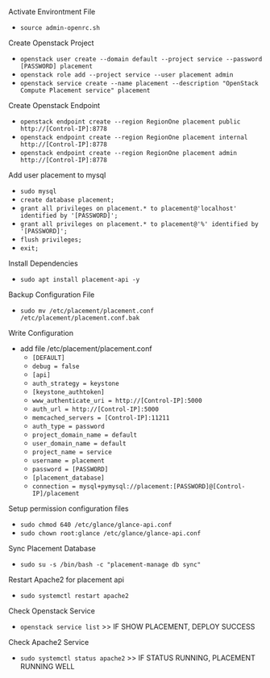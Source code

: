 Activate Environtment File
- `````source admin-openrc.sh`````

Create Openstack Project
- `````openstack user create --domain default --project service --password [PASSWORD] placement`````
- `````openstack role add --project service --user placement admin`````
- `````openstack service create --name placement --description "OpenStack Compute Placement service" placement`````

Create Openstack Endpoint
- `````openstack endpoint create --region RegionOne placement public http://[Control-IP]:8778`````
- `````openstack endpoint create --region RegionOne placement internal http://[Control-IP]:8778`````
- `````openstack endpoint create --region RegionOne placement admin http://[Control-IP]:8778`````
  
Add user placement to mysql
- `````sudo mysql`````
- `````create database placement;`````
- `````grant all privileges on placement.* to placement@'localhost' identified by '[PASSWORD]';`````
- `````grant all privileges on placement.* to placement@'%' identified by '[PASSWORD]';`````
- `````flush privileges;`````
- `````exit;`````
  
Install Dependencies
- `````sudo apt install placement-api -y`````

Backup Configuration File
- `````sudo mv /etc/placement/placement.conf /etc/placement/placement.conf.bak`````
  
Write Configuration
- add file /etc/placement/placement.conf
  - `````[DEFAULT]`````
  - `````debug = false`````
  - `````[api]`````
  - `````auth_strategy = keystone`````
  - `````[keystone_authtoken]`````
  - `````www_authenticate_uri = http://[Control-IP]:5000`````
  - `````auth_url = http://[Control-IP]:5000`````
  - `````memcached_servers = [Control-IP]:11211`````
  - `````auth_type = password`````
  - `````project_domain_name = default`````
  - `````user_domain_name = default`````
  - `````project_name = service`````
  - `````username = placement`````
  - `````password = [PASSWORD]`````
  - `````[placement_database]`````
  - `````connection = mysql+pymysql://placement:[PASSWORD]@[Control-IP]/placement`````

Setup permission configuration files
- `````sudo chmod 640 /etc/glance/glance-api.conf`````
- `````sudo chown root:glance /etc/glance/glance-api.conf`````

Sync Placement Database
- `````sudo su -s /bin/bash -c "placement-manage db sync"`````
  
Restart Apache2 for placement api
- `````sudo systemctl restart apache2`````
  
Check Openstack Service
- `````openstack service list````` >> IF SHOW PLACEMENT, DEPLOY SUCCESS

Check Apache2 Service
- `````sudo systemctl status apache2````` >> IF STATUS RUNNING, PLACEMENT RUNNING WELL
